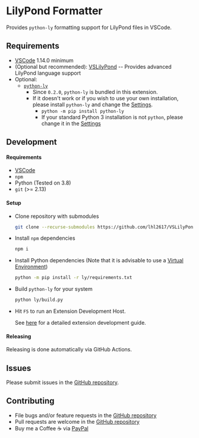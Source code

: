 # LilyPond Formatter

Provides `python-ly` formatting support for LilyPond files in VSCode.

## Requirements

- [VSCode](https://code.visualstudio.com/) 1.14.0 minimum
- (Optional but recommended): [VSLilyPond](https://marketplace.visualstudio.com/items?itemName=lhl2617.vslilypond) -- Provides advanced LilyPond language support
- Optional:
  - [`python-ly`](https://pypi.org/project/python-ly/)
    - Since `0.2.0`, `python-ly` is bundled in this extension.
    - If it doesn't work or if you wish to use your own installation, please install `python-ly` and change the [Settings](./docs/SETTINGS.md).
        - `python -m pip install python-ly`
        - If your standard Python 3 installation is not `python`, please change it in the [Settings](./docs/SETTINGS.md)

## Development

#### Requirements

- [VSCode](https://code.visualstudio.com/)
- `npm`
- Python (Tested on 3.8)
- `git` (>= 2.13)

#### Setup

- Clone repository with submodules
  ```bash
  git clone --recurse-submodules https://github.com/lhl2617/VSLilyPond-formatter
  ```
- Install `npm` dependencies
  ```bash
  npm i
  ```
- Install Python dependencies (Note that it is advisable to use a [Virtual Environment](https://docs.python.org/3/library/venv.html))
  ```bash
  python -m pip install -r ly/requirements.txt
  ```
- Build `python-ly` for your system
  ```bash
  python ly/build.py
  ```
- Hit `F5` to run an Extension Development Host.

  See [here](https://code.visualstudio.com/api/get-started/your-first-extension) for a detailed extension development guide.

#### Releasing

Releasing is done automatically via GitHub Actions.

## Issues

Please submit issues in the [GitHub repository](https://github.com/lhl2617/VSLilyPond-formatter).

## Contributing

- File bugs and/or feature requests in the [GitHub repository](https://github.com/lhl2617/VSLilyPond-formatter)
- Pull requests are welcome in the [GitHub repository](https://github.com/lhl2617/VSLilyPond-formatter)
- Buy me a Coffee ☕️ via [PayPal](https://paypal.me/lhl2617)
